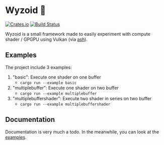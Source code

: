 # Wyzoid 🧶

[![Crates.io](https://img.shields.io/crates/w/wyzoid.svg)](https://crates.io/crates/wyzoid)
[![Build Status](https://travis-ci.org/maeln/wyzoid.svg?branch=master)](https://travis-ci.org/maeln/wyzoid)

Wyzoid is a small framework made to easily experiment with compute shader / GPGPU using Vulkan (via [ash](https://crates.io/crates/ash)).

## Examples

The project include 3 examples:

1. "basic": Execute one shader on one buffer
   - `cargo run --example basic`
2. "multiplebuffer": Execute one shader on two buffer
   - `cargo run --example multiplebuffer`
3. "multiplebuffershader": Execute two shader in series on two buffer
   - `cargo run --example multiplebuffershader`

## Documentation

Documentation is very much a todo. In the meanwhile, you can look at the [examples](./examples).
